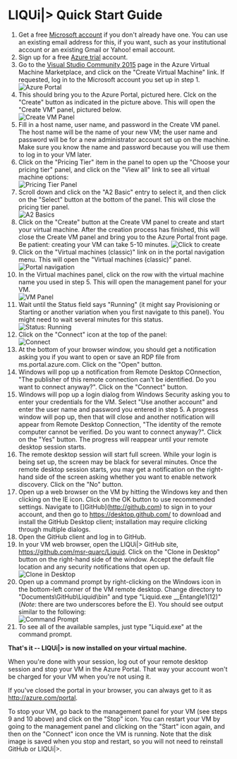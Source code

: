 # LIQUi|> Quick Start Guide

1. Get a free [Microsoft account](http://windows.microsoft.com/en-US/windows-live/sign-up-create-account-how) if you don't already have one. You can use an existing email address for this, if you want, such as your institutional account or an existing Gmail or Yahoo! email account.
2. Sign up for a free [Azure trial](https://azure.microsoft.com/en-us/pricing/free-trial/) account.
3. Go to the [Visual Studio Community 2015](http://azure.microsoft.com/en-us/marketplace/partners/microsoft/visualstudiocommunity2015withazuresdk27onwindowsserver2012r2/) page in the Azure Virtual Machine Marketplace, and click on the "Create Virtual Machine" link. If requested, log in to the Microsoft account you set up in step 1.  
![Azure Portal](/img/CreateVM.jpg)
4. This should bring you to the Azure Portal, pictured here. Clck on the "Create" button as indicated in the picture above. This will open the "Create VM" panel, pictured below.  
![Create VM Panel](/img/CreateVMPanel.jpg)
5. Fill in a host name, user name, and password in the Create VM panel. The host name will be the name of your new VM; the user name and password will be for a new administrator account set up on the machine. Make sure you know the name and password because you will use them to log in to your VM later.
6. Click on the "Pricing Tier" item in the panel to open up the "Choose your pricing tier" panel, and click on the "View all" link to see all virtual machine options:  
![Pricing Tier Panel](/img/PricingTierPanel.jpg)
7. Scroll down and click on the "A2 Basic" entry to select it, and then click on the "Select" button at the bottom of the panel. This will close the pricing tier panel.  
![A2 Basics](/img/SelectA2Basic.jpg)
8. Click on the "Create" button at the Create VM panel to create and start your virtual machine. After the creation process has finished, this will close the Create VM panel and bring you to the Azure Portal front page. Be patient: creating your VM can take 5-10 minutes.
![Click to create](/img/ClickToCreate.jpg)
9. Click on the "Virtual machines (classic)" link on in the portal navigation menu. This will open the "Virtual machines (classic)" panel.  
![Portal navigation](/img/PortalNav.jpg)
10. In the Virtual machines panel, click on the row with the virtual machine name you used in step 5. This will open the management panel for your VM.  
![VM Panel](/img/VMPanel.jpg)
11. Wait until the Status field says "Running" (it might say Provisioning or Starting or another variation when you first navigate to this panel).
You might need to wait several minutes for this status.  
![Status: Running](/img/StatusRunning.jpg)
12. Click on the "Connect" icon at the top of the panel:  
![Connect](/img/Connect.jpg)
13. At the bottom of your browser window, you should get a notification asking you if you want to open or save an RDP file from ms.portal.azure.com. Click on the "Open" button.
14. Windows will pop up a notification from Remote Desktop COnnection, "The publisher of this remote connection can't be identified. Do you want to connect anyway?". Click on the "Connect" button.
15. Windows will pop up a login dialog from Windows Security asking you to enter your credentials for the VM. Select "Use another account" and enter the user name and password you entered in step 5. A progress window will pop up, then that will close and another notification will appear from Remote Desktop Connection, "The identity of the remote computer cannot be verified. Do you want to connect anyway?". Click on the "Yes" button. The progress will reappear until your remote desktop session starts.
16. The remote desktop session will start full screen. While your login is being set up, the screen may be black for several minutes. Once the remote desktop session starts, you may get a notification on the right-hand side of the screen asking whether you want to enable network discovery. Click on the "No" button.
17. Open up a web browser on the VM by hitting the Windows key and then clicking on the IE icon. Click on the OK button to use recommended settings. Navigate to []GitHub](http://github.com) to sign in to your account, and then go to https://desktop.github.com/ to download and install the GitHub Desktop client; installation may require clicking through multiple dialogs. 
18. Open the GitHub client and log in to GitHub.
19. In your VM web browser, open the LIQUi|> GitHub site, https://github.com/msr-quarc/Liquid. Click on the "Clone in Desktop" button on the right-hand side of the window. Accept the default file location and any security notifications that open up.  
![Clone in Desktop](/img/CloneInDesktop.jpg)
20. Open up a command prompt by right-clicking on the Windows icon in the bottom-left corner of the VM remote desktop. Change directory to "Documents\GitHub\Liquid\bin" and type "Liquid.exe __Entangle1(12)" (*Note*: there are two underscores before the E). You should see output similar to the following:  
![Command Prompt](/img/Command.jpg)
21. To see all of the available samples, just type "Liquid.exe" at the command prompt.

**That's it -- LIQUi|> is now installed on your virtual machine.**

When you're done with your session, log out of your remote desktop session and stop your VM in the Azure Portal.
That way your account won't be charged for your VM when you're not using it.

If you've closed the portal in your browser, you can always get to it as http://azure.com/portal.

To stop your VM, go back to the management panel for your VM (see steps 9 and 10 above) and click on the "Stop" icon.
You can restart your VM by going to the management panel and clicking on the "Start" icon again, and then on the "Connect" icon once the VM is running.
Note that the disk image is saved when you stop and restart, so you will not need to reinstall GitHub or LIQUi|>.

